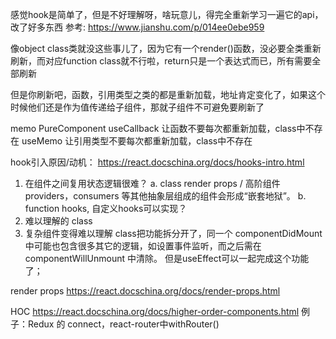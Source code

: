 感觉hook是简单了，但是不好理解呀，啥玩意儿，得完全重新学习一遍它的api，改了好多东西
参考: https://www.jianshu.com/p/014ee0ebe959


像object class类就没这些事儿了，因为它有一个render()函数，没必要全类重新刷新，而对应function class就不行啦，return只是一个表达式而已，所有需要全部刷新

但是你刷新吧，函数，引用类型之类的都是重新加载，地址肯定变化了，如果这个时候他们还是作为值传递给子组件，那就子组件不可避免要刷新了

memo PureComponent
useCallback 让函数不要每次都重新加载，class中不存在
useMemo 让引用类型不要每次都重新加载，class中不存在


hook引入原因/动机：
https://react.docschina.org/docs/hooks-intro.html
1. 在组件之间复用状态逻辑很难？
   a. class
   render props / 高阶组件 
   providers，consumers 等其他抽象层组成的组件会形成“嵌套地狱”。
   b. function
   hooks, 自定义hooks可以实现？
2. 难以理解的 class
3. 复杂组件变得难以理解
   class把功能拆分开了，同一个 componentDidMount 中可能也包含很多其它的逻辑，如设置事件监听，而之后需在 componentWillUnmount 中清除。
   但是useEffect可以一起完成这个功能了；

   

render props
https://react.docschina.org/docs/render-props.html

HOC
https://react.docschina.org/docs/higher-order-components.html
例子：Redux 的 connect，react-router中withRouter()





